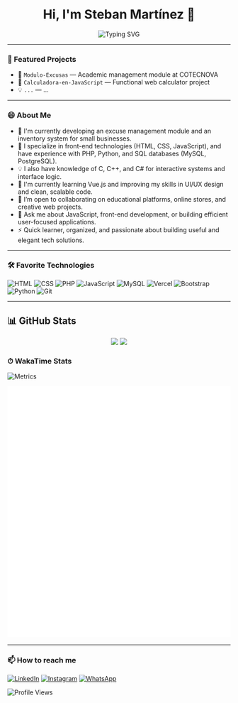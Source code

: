 <h1 align="center">Hi, I'm Steban Martínez 👋</h1>

<p align="center">
  <img src="https://readme-typing-svg.herokuapp.com?size=25&duration=2500&pause=1600&color=0019B5&center=true&vCenter=true&width=750&height=70&lines=Information+Systems+Technology;Professional+Technician+in+Software+Applications" alt="Typing SVG" />
</p>

---

### 💼 Featured Projects
- 🚀 `Modulo-Excusas` — Academic management module at COTECNOVA
- 🧮 `Calculadora-en-JavaScript` — Functional web calculator project
- 💡 `...` — ...

---
### 😄 About Me
- 🔭 I'm currently developing an excuse management module and an inventory system for small businesses.
- 🧠 I specialize in front-end technologies (HTML, CSS, JavaScript), and have experience with PHP, Python, and SQL databases (MySQL, PostgreSQL).
- 💡 I also have knowledge of C, C++, and C# for interactive systems and interface logic.
- 🌱 I'm currently learning Vue.js and improving my skills in UI/UX design and clean, scalable code.
- 👯 I’m open to collaborating on educational platforms, online stores, and creative web projects.
- 💬 Ask me about JavaScript, front-end development, or building efficient user-focused applications.
- ⚡ Quick learner, organized, and passionate about building useful and elegant tech solutions.



---

### 🛠 Favorite Technologies
![HTML](https://img.shields.io/badge/-HTML-E34F26?style=flat&logo=html5&logoColor=white)
![CSS](https://img.shields.io/badge/-CSS-1572B6?style=flat&logo=css3)
![PHP](https://img.shields.io/badge/-PHP-777BB4?style=flat&logo=php&logoColor=white)
![JavaScript](https://img.shields.io/badge/-JavaScript-F7DF1E?style=flat&logo=javascript&logoColor=black)
![MySQL](https://img.shields.io/badge/-MySQL-4479A1?style=flat&logo=mysql&logoColor=white)
![Vercel](https://img.shields.io/badge/-Vercel-000000?style=flat&logo=vercel&logoColor=white)
![Bootstrap](https://img.shields.io/badge/-Bootstrap-0d6efd?style=flat&logo=bootstrap&logoColor=white)
![Python](https://img.shields.io/badge/-Python-3776AB?style=flat&logo=python&logoColor=white)
![Git](https://img.shields.io/badge/-Git-F05032?style=flat&logo=git&logoColor=white)

---

## 📊 GitHub Stats

<p align="center">
  <img src="https://github-readme-stats.vercel.app/api?username=Sunshide12&show_icons=true&theme=radical&count_private=true&include_all_commits=true&cache_seconds=1800" />
  <img src="https://github-readme-stats.vercel.app/api/top-langs/?username=Sunshide12&layout=compact&theme=radical" />
</p>

### ⏱ WakaTime Stats
![Metrics](https://github-readme-metrics.vercel.app/api?username=Sunshide12&template=classic&config_timezone=America%2FBogota&plugin_wakatime=true&plugin_wakatime_token=waka_5af376c8-4423-45b5-858f-3619d4e73f4e&plugin_wakatime_languages=true&plugin_wakatime_repositories=true)



![GitHub Metrics](https://github.com/Sunshide12/Sunshide12/blob/main/github-metrics.svg)





---

### 📫 How to reach me
[![LinkedIn](https://img.shields.io/badge/-LinkedIn-0A66C2?style=flat&logo=linkedin&logoColor=white)](https://www.linkedin.com/in/steban-martinez-074697267/)
[![Instagram](https://img.shields.io/badge/-Instagram-E4405F?style=flat&logo=instagram&logoColor=white)](https://www.instagram.com/steban_812/)
[![WhatsApp](https://img.shields.io/badge/-WhatsApp-25D366?style=flat&logo=whatsapp&logoColor=white)](https://wa.me/573137057729)

![Profile Views](https://komarev.com/ghpvc/?username=Sunshide12&color=red&style=flat)


